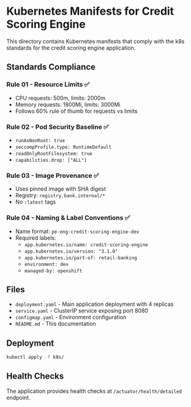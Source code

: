 # Kubernetes Manifests for Credit Scoring Engine

This directory contains Kubernetes manifests that comply with the k8s standards for the credit scoring engine application.

## Standards Compliance

### Rule 01 - Resource Limits ✅
- CPU requests: 500m, limits: 2000m
- Memory requests: 1800Mi, limits: 3000Mi
- Follows 60% rule of thumb for requests vs limits

### Rule 02 - Pod Security Baseline ✅
- `runAsNonRoot: true`
- `seccompProfile.type: RuntimeDefault`
- `readOnlyRootFilesystem: true`
- `capabilities.drop: ["ALL"]`

### Rule 03 - Image Provenance ✅
- Uses pinned image with SHA digest
- Registry: `registry.bank.internal/*`
- No `:latest` tags

### Rule 04 - Naming & Label Conventions ✅
- Name format: `pe-eng-credit-scoring-engine-dev`
- Required labels:
  - `app.kubernetes.io/name: credit-scoring-engine`
  - `app.kubernetes.io/version: "3.1.0"`
  - `app.kubernetes.io/part-of: retail-banking`
  - `environment: dev`
  - `managed-by: openshift`

## Files

- `deployment.yaml` - Main application deployment with 4 replicas
- `service.yaml` - ClusterIP service exposing port 8080
- `configmap.yaml` - Environment configuration
- `README.md` - This documentation

## Deployment

```bash
kubectl apply -f k8s/
```

## Health Checks

The application provides health checks at `/actuator/health/detailed` endpoint.
